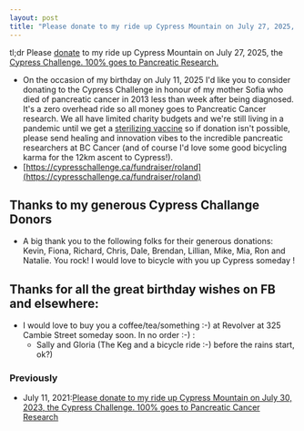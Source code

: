 ```yaml
---
layout: post
title: "Please donate to my ride up Cypress Mountain on July 27, 2025, the Cypress Challenge. 100% goes to Pancreatic Cancer Research"
---
```

tl;dr Please [donate](https://cypresschallenge.ca/fundraiser/roland) to my ride up Cypress Mountain on July 27, 2025, the [Cypress Challenge. 100% goes to Pancreatic Research.](http://cypresschallenge.com)

* On the occasion of my birthday on July 11, 2025 I'd like you to consider donating to the Cypress Challenge in honour of my mother Sofia who died of pancreatic cancer in 2013 less than week after being diagnosed. It's a zero overhead ride so all money goes to Pancreatic Cancer research. We all have limited charity budgets and we're still living in a pandemic until we get a [sterilizing vaccine](https://pmc.ncbi.nlm.nih.gov/articles/PMC9595357/) so if donation isn't possible, please send healing and innovation vibes to the incredible pancreatic researchers at BC Cancer (and of course I'd love some good bicycling karma for the 12km ascent to Cypress!).
* [https://cypresschallenge.ca/fundraiser/roland](https://cypresschallenge.ca/fundraiser/roland)

## Thanks to my generous Cypress Challange Donors
* A big thank you to the following folks for their generous donations: Kevin, Fiona, Richard, Chris, Dale, Brendan, Lillian, Mike, Mia, Ron and Natalie. You rock! I would love to bicycle with you up Cypress someday !

## Thanks for all the great birthday wishes on FB and elsewhere:
* I would love to buy you a coffee/tea/something :-) at Revolver at 325 Cambie Street someday soon. In no order :-) :
    * Sally and Gloria (The Keg and a bicycle ride :-) before the rains start, ok?)

### Previously
* July 11, 2021:[Please donate to my ride up Cypress Mountain on July 30, 2023, the Cypress Challenge. 100% goes to Pancreatic Cancer Research](https://rolandtanglao.com/2023/07/09/p1-cypress-challenge-2023-pancreatic-cancer/)
